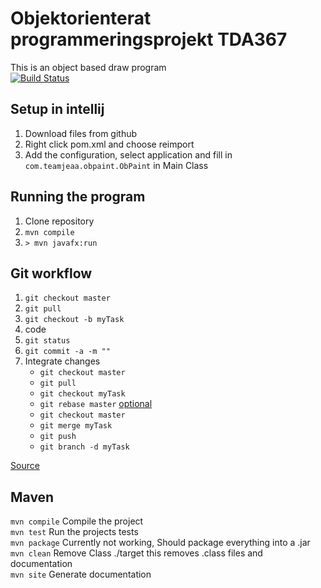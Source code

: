 # Objektorienterat programmeringsprojekt TDA367
This is an object based draw program  
[![Build Status](https://travis-ci.com/0x3D/TDA367OOP.svg?branch=master)](https://travis-ci.com/0x3D/TDA367OOP)
## Setup in intellij
1. Download files from github
2. Right click pom.xml and choose reimport
3. Add the configuration, select application and fill in `com.teamjeaa.obpaint.ObPaint` in Main Class
## Running the program 
1. Clone repository
2. `mvn compile`
3. `> mvn javafx:run`


## Git workflow
1. `git checkout master`
2. `git pull`
3. `git checkout -b myTask`
4. code
5. `git status`
6. `git commit -a -m ""`
7. Integrate changes 
    * `git checkout master`
    * `git pull`
    * `git checkout myTask`
    * `git rebase master` [optional](https://www.atlassian.com/git/tutorials/rewriting-history/git-rebase)
    * `git checkout master`
    * `git merge myTask`
    * `git push`
    * `git branch -d myTask`

[Source](https://chalmers.instructure.com/courses/10412/assignments/21444)

## Maven
`mvn compile` Compile the project  
`mvn test` Run the projects tests  
`mvn package` Currently not working, Should package everything into a .jar    
`mvn clean` Remove Class ./target this removes .class files and documentation  
`mvn site` Generate documentation
